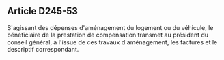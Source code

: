 ## Article D245-53

S'agissant des dépenses d'aménagement du logement ou du véhicule, le bénéficiaire de la prestation de
compensation transmet au président du conseil général, à l'issue de ces travaux d'aménagement, les factures
et le descriptif correspondant.

